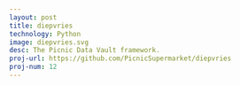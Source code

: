 ```yaml
---
layout: post
title: diepvries
technology: Python
image: diepvries.svg
desc: The Picnic Data Vault framework.
proj-url: https://github.com/PicnicSupermarket/diepvries
proj-num: 12
---
```

